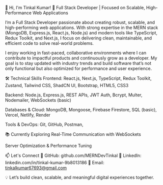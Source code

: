 👋 Hi, I'm Tinkal Kumar!
🚀 Full Stack Developer | Focused on Scalable, High-Performance Web Applications

I’m a Full Stack Developer passionate about creating robust, scalable, and high-performing web applications. With strong expertise in the MERN stack (MongoDB, Express.js, React.js, Node.js) and modern tools like TypeScript, Redux Toolkit, and Next.js, I focus on delivering clean, maintainable, and efficient code to solve real-world problems.

I enjoy working in fast-paced, collaborative environments where I can contribute to impactful products and continuously grow as a developer. My goal is to stay updated with industry trends and build software that’s not only functional but also optimized for performance and user experience.

🛠 Technical Skills
Frontend:
React.js, Next.js, TypeScript, Redux Toolkit, Zustand, Tailwind CSS, ShadCN UI, Bootstrap, HTML5, CSS3

Backend:
Node.js, Express.js, REST APIs, JWT Auth, Bcrypt, Multer, Nodemailer, WebSockets (basic)

Databases & Cloud:
MongoDB, Mongoose, Firebase Firestore, SQL (basic), Vercel, Netlify, Render

Tools & DevOps:
Git, GitHub, Postman, 


📚 Currently Exploring
Real-Time Communication with WebSockets

Server Optimization & Performance Tuning

📫 Let's Connect
🔗 GitHub: github.com/MERNDevTinkal
🔗 LinkedIn: linkedin.com/in/tinkal-kumar-9b8013186
📧 Email: tinkalkumar67693@gmail.com

💡 Let’s build clean, scalable, and meaningful digital experiences together.
